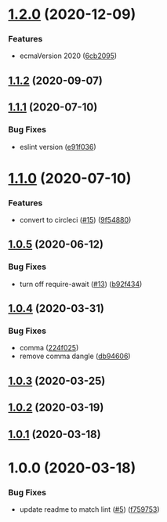 # [1.2.0](https://github.com/pagerinc/eslint-config/compare/v1.1.2...v1.2.0) (2020-12-09)


### Features

* ecmaVersion 2020 ([6cb2095](https://github.com/pagerinc/eslint-config/commit/6cb2095d5d596de1a01ff599f7ae1bb436d29e92))

## [1.1.2](https://github.com/pagerinc/eslint-config/compare/v1.1.1...v1.1.2) (2020-09-07)

## [1.1.1](https://github.com/pagerinc/eslint-config/compare/v1.1.0...v1.1.1) (2020-07-10)


### Bug Fixes

* eslint version ([e91f036](https://github.com/pagerinc/eslint-config/commit/e91f0367c04122db213ec50a968c9f3d761c53cf))

# [1.1.0](https://github.com/pagerinc/eslint-config/compare/v1.0.5...v1.1.0) (2020-07-10)


### Features

* convert to circleci ([#15](https://github.com/pagerinc/eslint-config/issues/15)) ([9f54880](https://github.com/pagerinc/eslint-config/commit/9f5488010db1e4945f429a9e8cdfb672d5a00039))

## [1.0.5](https://github.com/pagerinc/eslint-config/compare/v1.0.4...v1.0.5) (2020-06-12)


### Bug Fixes

* turn off require-await ([#13](https://github.com/pagerinc/eslint-config/issues/13)) ([b92f434](https://github.com/pagerinc/eslint-config/commit/b92f434737cfa9bf7ba57b6a148761a4d707a2ce))

## [1.0.4](https://github.com/pagerinc/eslint-config/compare/v1.0.3...v1.0.4) (2020-03-31)


### Bug Fixes

* comma ([224f025](https://github.com/pagerinc/eslint-config/commit/224f025740b550e4625c325ffda3a37c1e372421))
* remove comma dangle ([db94606](https://github.com/pagerinc/eslint-config/commit/db94606c6503f587d5cd89b47ab4d4abcc97904a))

## [1.0.3](https://github.com/pagerinc/eslint-config/compare/v1.0.2...v1.0.3) (2020-03-25)

## [1.0.2](https://github.com/pagerinc/eslint-config/compare/v1.0.1...v1.0.2) (2020-03-19)

## [1.0.1](https://github.com/pagerinc/eslint-config/compare/v1.0.0...v1.0.1) (2020-03-18)

# 1.0.0 (2020-03-18)


### Bug Fixes

* update readme to match lint ([#5](https://github.com/pagerinc/eslint-config/issues/5)) ([f759753](https://github.com/pagerinc/eslint-config/commit/f75975332b17f999c4c59af976e737a9acc6982c))
